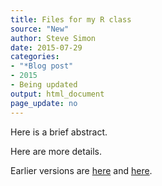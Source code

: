 ```yaml
---
title: Files for my R class
source: "New"
author: Steve Simon
date: 2015-07-29
categories:
- "*Blog post"
- 2015
- Being updated
output: html_document
page_update: no
---
```


Here is a brief abstract.

<!---more--->

Here are more details.

 
Earlier versions are [here][sim1] and [here][sim2].
 
[sim1]: New
[sim2]: http://new.pmean.com/files-for-r-class/
 
